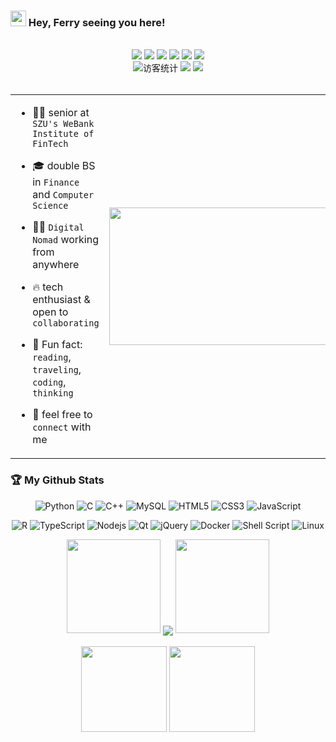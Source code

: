 
<div align="left">
   
### <img src="https://media.giphy.com/media/hvRJCLFzcasrR4ia7z/giphy.gif" width="25px" height="25px">  Hey, Ferry seeing you here! </div>

<br>
<div align="center">
  <a href="https://ferryxie.com/"><img src= "https://img.shields.io/badge/Ferry's%20Blog-%E4%B8%AA%E4%BA%BA%E7%BD%91%E7%AB%99-ff69b5"></a>
  <a href="https://ferrypage.com/curriculum-vitae/"><img src="https://img.shields.io/badge/CV-%E5%AD%A6%E6%9C%AF%E7%AE%80%E5%8E%86-purple"></a>
  <a href="https://blog.csdn.net/weixin_43209177"><img src="https://img.shields.io/badge/CSDN-%E5%8D%9A%E5%AE%A2-c32136"></a>
  <a href="mailto:i@ferryxie.com"><img src= "https://img.shields.io/badge/Wechat-%E5%BE%AE%E4%BF%A1-brightgreen"></a>
  <a href="mailto:i@ferryxie.com"><img src="https://img.shields.io/badge/%E9%82%AE%E7%AE%B1-i%40ferryxie.com-orange"></a>
  <a href="https://www.linkedin.cn/incareer/in/ACoAACue3tMBaqbKuWt2MLStn8UvL8OLXvWWHz0"><img src="https://img.shields.io/badge/Linkedin-%E9%A2%86%E8%8B%B1-blue"></a>
  <br>
  <img src="https://visitor-badge.glitch.me/badge?page_id=fubostudy.fubostudy&left_color=gray&right_color=blue" alt="访客统计" /> 
  <a href="https://raw.githubusercontent.com/all-smile/nav/master/static/images/buymeacoffee.jpg" target="_blank" style="display: inline-block;"><img src="https://img.shields.io/badge/Donate-Buy%20Me%20A%20Coffee-orange.svg?style=flat-square"></a>
  <a href="https://github.com/fubostudy/"><img src="https://img.shields.io/github/followers/fubostudy?label=follow%20me&style=social"></a>  
</div>
<br>

<div align="center">
<table>
<tr>
<td width="90%">
   
- 🧑‍🎓 senior at `SZU's WeBank Institute of FinTech`
   
- 🎓 double BS in `Finance` and `Computer Science`
  
- 👨‍💻 `Digital Nomad` working from anywhere

- 🔥 tech enthusiast & open to `collaborating` 

- 🎣 Fun fact: `reading`, `traveling`, `coding`, `thinking`
   
- 📮 feel free to `connect` with me

</td>
<td width="20%">
<img src="https://github.com/anzhihe/anzhihe/blob/main/.github/workflows/Le%20Petit%20Prince.gif" width="400" height="220">  
</td>
</tr>
</table>

</div>



<div align="left">  

### 🏆 My Github Stats </div>

<div align="center">

![Python](https://img.shields.io/badge/-Python-pink?style=flat-square&logo=Python)
![C](https://img.shields.io/badge/c-%2300599C.svg?style=flat-square&logo=c&logoColor=white)
![C++](https://img.shields.io/badge/-C++-00599C?style=flat-square&logo=c)
![MySQL](https://img.shields.io/badge/mysql-%2300f.svg?style=flat-square&logo=mysql&logoColor=white)
![HTML5](https://img.shields.io/badge/-HTML5-E34F26?style=flat-square&logo=html5&logoColor=white)
![CSS3](https://img.shields.io/badge/-CSS3-1572B6?style=flat-square&logo=css3)
![JavaScript](https://img.shields.io/badge/-JavaScript-oringe?style=flat-square&logo=javascript)

![R](https://img.shields.io/badge/r-%23276DC3.svg?style=flat-square&logo=r&logoColor=white)
![TypeScript](https://img.shields.io/badge/typescript-%23007ACC.svg?style=flat-square&logo=typescript&logoColor=white)
![Nodejs](https://img.shields.io/badge/-Nodejs-c0ebd?style=flat-square&logo=Node.js)
![Qt](https://img.shields.io/badge/Qt-%23217346.svg?style=style=flat-square&logo=Qt&logoColor=white)
![jQuery](https://img.shields.io/badge/jquery-%230769AD.svg?style=style=flat-square&logo=jquery&logoColor=white)
![Docker](https://img.shields.io/badge/-Docker-FCC624?style=flat-square&logo=docker)
![Shell Script](https://img.shields.io/badge/shell_script-%4285F4.svg?style=style=flat-square&logo=gnu-bash&logoColor=white)
![Linux](https://img.shields.io/badge/Linux-FCC624?style=style=flat-square&logo=linux&logoColor=black)

</div>


<!-- 连续提交代码天数记录 -->
<div align="center">
  <img width="150" src="https://cdn.jsdelivr.net/gh/sun0225SUN/photos/images/202108300310676.png" />
  <img align="center" src="https://github-readme-streak-stats.herokuapp.com/?user=fubostudy&theme=dark&hide_border=true" />
  <img width="150" src="https://cdn.jsdelivr.net/gh/sun0225SUN/photos/images/202108300312623.png" />
</div>
<br>

<!-- GitHub数据统计 -->
<div align="center">
  <img height="137px" src="https://github-readme-stats.vercel.app/api?username=fubostudy&hide_title=true&hide_border=true&show_icons=trueline_height=21&text_color=000&icon_color=000&bg_color=0,ea6161,ffc64d,fffc4d,52fa5a&theme=graywhite" />
  <img height="137px" src="https://github-readme-stats.vercel.app/api/top-langs/?username=fubostudy&hide_title=true&hide_border=true&layout=compact&langs_count=6&text_color=000&icon_color=fff&bg_color=0,52fa5a,4dfcff,c64dff&theme=graywhite" />
</div>
<br>
